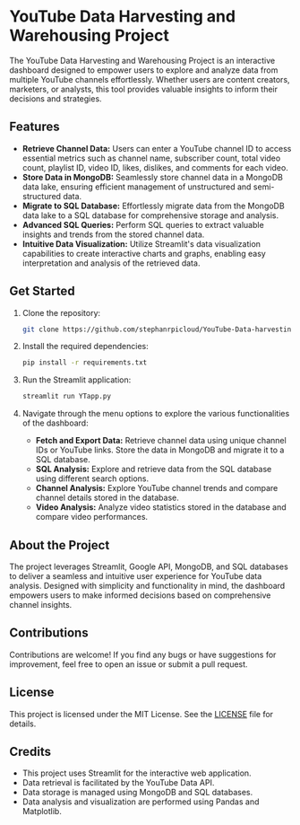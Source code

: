 # YouTube Data Harvesting and Warehousing Project

The YouTube Data Harvesting and Warehousing Project is an interactive dashboard designed to empower users to explore and analyze data from multiple YouTube channels effortlessly. Whether users are content creators, marketers, or analysts, this tool provides valuable insights to inform their decisions and strategies.

## Features

- **Retrieve Channel Data:** Users can enter a YouTube channel ID to access essential metrics such as channel name, subscriber count, total video count, playlist ID, video ID, likes, dislikes, and comments for each video.
- **Store Data in MongoDB:** Seamlessly store channel data in a MongoDB data lake, ensuring efficient management of unstructured and semi-structured data.
- **Migrate to SQL Database:** Effortlessly migrate data from the MongoDB data lake to a SQL database for comprehensive storage and analysis.
- **Advanced SQL Queries:** Perform SQL queries to extract valuable insights and trends from the stored channel data.
- **Intuitive Data Visualization:** Utilize Streamlit's data visualization capabilities to create interactive charts and graphs, enabling easy interpretation and analysis of the retrieved data.

## Get Started

1. Clone the repository:

   ```bash
   git clone https://github.com/stephanrpicloud/YouTube-Data-harvesting-project-   
   ```

2. Install the required dependencies:

   ```bash
   pip install -r requirements.txt
   ```

3. Run the Streamlit application:

   ```bash
   streamlit run YTapp.py
   ```

4. Navigate through the menu options to explore the various functionalities of the dashboard:
   - **Fetch and Export Data:** Retrieve channel data using unique channel IDs or YouTube links. Store the data in MongoDB and migrate it to a SQL database.
   - **SQL Analysis:** Explore and retrieve data from the SQL database using different search options.
   - **Channel Analysis:** Explore YouTube channel trends and compare channel details stored in the database.
   - **Video Analysis:** Analyze video statistics stored in the database and compare video performances.

## About the Project

The project leverages Streamlit, Google API, MongoDB, and SQL databases to deliver a seamless and intuitive user experience for YouTube data analysis. Designed with simplicity and functionality in mind, the dashboard empowers users to make informed decisions based on comprehensive channel insights.

## Contributions

Contributions are welcome! If you find any bugs or have suggestions for improvement, feel free to open an issue or submit a pull request.

## License

This project is licensed under the MIT License. See the [LICENSE](LICENSE) file for details.

## Credits

- This project uses Streamlit for the interactive web application.
- Data retrieval is facilitated by the YouTube Data API.
- Data storage is managed using MongoDB and SQL databases.
- Data analysis and visualization are performed using Pandas and Matplotlib.
